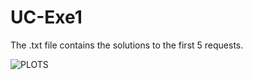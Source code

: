 # UC-Exe1
The .txt file contains the solutions to the first 5 requests.

![PLOTS](images/plots.png)
